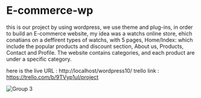 # E-commerce-wp

this is our project by using wordpress, we use theme and plug-ins, in order to build an E-commerce website, my idea was a watchs online store, ehich conatians on a deffirent types of watchs, with 5 pages, Home/Index: which  include the popular products and discount section, About us, Products, Contact and Profile.
The website contains categories, and each product are under a specific category.

here is the live URL : http://localhost/wordpress10/
trello link : https://trello.com/b/9TVyp1uI/project

![Group 3](https://user-images.githubusercontent.com/108790799/188705633-06f47c71-4f7e-4a2c-a78e-3bd6c9aa8fca.png)
